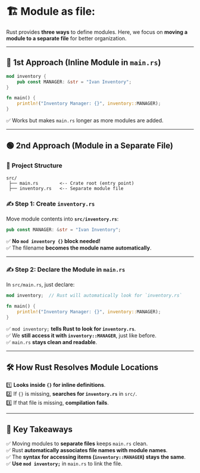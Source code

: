 # 🏗️ Module as file:


Rust provides **three ways** to define modules. Here, we focus on **moving a module to a separate file** for better organization.

---

## 🔴 **1st Approach (Inline Module in `main.rs`)**  
```rust
mod inventory {
    pub const MANAGER: &str = "Ivan Inventory";
}

fn main() {
    println!("Inventory Manager: {}", inventory::MANAGER);
}
```
✅ Works but makes `main.rs` longer as more modules are added.  

---

## 🟢 **2nd Approach (Module in a Separate File)**  
### 📂 **Project Structure**  
```
src/
 ├── main.rs        <-- Crate root (entry point)
 ├── inventory.rs   <-- Separate module file
```
### ✍ **Step 1: Create `inventory.rs`**  
Move module contents into **`src/inventory.rs`**:  
```rust
pub const MANAGER: &str = "Ivan Inventory";
```
✅ **No `mod inventory {}` block needed!**  
✅ The filename **becomes the module name automatically**.  

---

### ✍ **Step 2: Declare the Module in `main.rs`**  
In `src/main.rs`, just declare:  
```rust
mod inventory;  // Rust will automatically look for `inventory.rs`

fn main() {
    println!("Inventory Manager: {}", inventory::MANAGER);
}
```
✅ `mod inventory;` **tells Rust to look for `inventory.rs`**.  
✅ We **still access it with `inventory::MANAGER`**, just like before.  
✅ `main.rs` **stays clean and readable**.  

---

## 🛠️ **How Rust Resolves Module Locations**  
1️⃣ **Looks inside `{}` for inline definitions**.  
2️⃣ If `{}` is missing, **searches for `inventory.rs`** in `src/`.  
3️⃣ If that file is missing, **compilation fails**.  

---

## 🔑 **Key Takeaways**  
✅ Moving modules to **separate files** keeps `main.rs` clean.  
✅ Rust **automatically associates file names with module names**.  
✅ The **syntax for accessing items (`inventory::MANAGER`) stays the same**.  
✅ **Use `mod inventory;`** in `main.rs` to link the file.  

